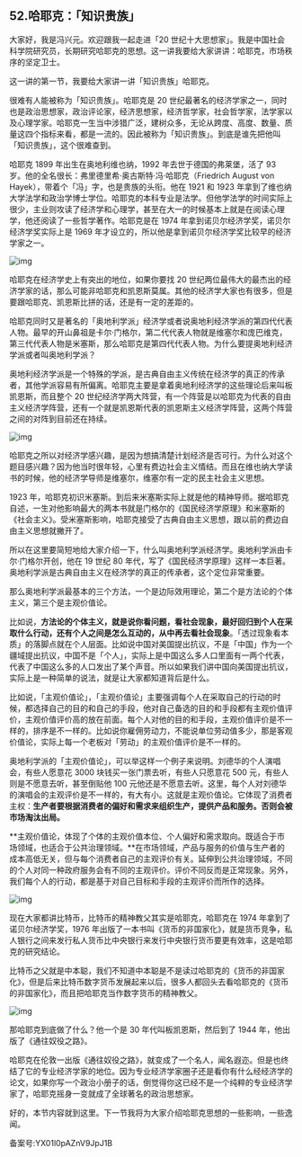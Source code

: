## 52.哈耶克：「知识贵族」
大家好，我是冯兴元。欢迎跟我一起走进「20 世纪十大思想家」。我是中国社会科学院研究员，长期研究哈耶克的思想。这一讲我要给大家讲讲：哈耶克，市场秩序的坚定卫士。


这一讲的第一节，我要给大家讲一讲「知识贵族」哈耶克。


很难有人能被称为「知识贵族」。哈耶克是 20 世纪最著名的经济学家之一，同时也是政治思想家，政治评论家，经济思想家，经济哲学家，社会哲学家，法学家以及心理学家。哈耶克一生当中涉猎广泛，建树众多，无论从跨度、高度、数量、质量这四个指标来看，都是一流的。因此被称为「知识贵族」。到底是谁先把他叫「知识贵族」，这个很难查到。


哈耶克 1899 年出生在奥地利维也纳，1992 年去世于德国的弗莱堡，活了 93 岁。他的全名很长：弗里德里希·奥古斯特·冯·哈耶克（Friedrich August von Hayek），带着个「冯」字，也是贵族的头衔。他在 1921 和 1923 年拿到了维也纳大学法学和政治学博士学位。哈耶克的本科专业是法学。但他学法学的时间实际上很少，主业则攻读了经济学和心理学，甚至在大一的时候基本上就是在阅读心理学，他还阅读了一些哲学著作。哈耶克是在 1974 年拿到诺贝尔经济学奖，诺贝尔经济学奖实际上是 1969 年才设立的，所以他是拿到诺贝尔经济学奖比较早的经济学家之一。


![img](https://pic1.zhimg.com/v2-9a44538eef11412fb7fa9ccadcdf7764.webp)

哈耶克在经济学史上有突出的地位，如果你要找 20 世纪两位最伟大的最杰出的经济学家的话，那么可能非哈耶克和凯恩斯莫属。其他的经济学大家也有很多，但是要跟哈耶克、凯恩斯比拼的话，还是有一定的差距的。


哈耶克同时又是著名的「奥地利学派」经济学或者说奥地利经济学派的第四代代表人物。最早的开山鼻祖是卡尔·门格尔，第二代代表人物就是维塞尔和庞巴维克，第三代代表人物是米塞斯，那么哈耶克是第四代代表人物。为什么要提奥地利经济学派或者叫奥地利学派？


奥地利经济学派是一个特殊的学派，是古典自由主义传统在经济学的真正的传承者，其他学派容易有所偏离。哈耶克主要是拿着奥地利经济学的这些理论后来叫板凯恩斯，而且整个 20 世纪经济学两大阵营，有一个阵营是以哈耶克为代表的自由主义经济学阵营，还有一个就是凯恩斯代表的凯恩斯主义经济学阵营，这两个阵营之间的对阵到目前还在持续。


![img](https://pic3.zhimg.com/v2-bd6e2acb99e61f7b80b2018eb1eb85c6.webp)

哈耶克之所以对经济学感兴趣，是因为想搞清楚计划经济是否可行。为什么对这个题目感兴趣？因为他当时很年轻，心里有费边社会主义情结。而且在维也纳大学读书的时候，他的经济学导师是维塞尔，维塞尔有一定的民主社会主义思想。


1923 年，哈耶克初识米塞斯。到后来米塞斯实际上就是他的精神导师。据哈耶克自述，一生对他影响最大的两本书就是门格尔的《国民经济学原理》和米塞斯的《社会主义》。受米塞斯影响，哈耶克接受了古典自由主义思想，跟以前的费边自由主义思想就撇开了。


所以在这里要简短地给大家介绍一下，什么叫奥地利学派经济学。奥地利学派由卡尔·门格尔开创，他在 19 世纪 80 年代，写了《国民经济学原理》这样一本巨著。奥地利学派是古典自由主义在经济学的真正的传承者，这个定位非常重要。


那么奥地利学派最基本的三个方法，一个是边际效用理论，第二个是方法论的个体主义，第三个是主观价值论。


比如说，**方法论的个体主义，就是说你看问题，看社会现象，最好回归到个人在采取什么行动，还有个人之间是怎么互动的，从中再去看社会现象**。「透过现象看本质」的落脚点就在个人层面。比如说中国对美国提出抗议，不是「中国」作为一个疆域提出抗议，中国不是「个人」，实际上是中国这么多人口里面有一两个代表，代表了中国这么多的人口发出了某个声音。所以如果我们讲中国向美国提出抗议，实际上是一种简单的说法，就是让大家都知道背后是什么。


比如说，「主观价值论」，「主观价值论」主要强调每个人在采取自己的行动的时候，都选择自己的目的和自己的手段，他对自己备选的目的和手段都有主观价值评价，主观价值评价高的放在前面。每个人对他的目的和手段，主观价值评价是不一样的，排序是不一样的。比如说你雇佣劳动力，不能说单位劳动值多少，那是客观价值论，实际上每一个老板对「劳动」的主观价值评价是不一样的。


奥地利学派的「主观价值论」，可以举这样一个例子来说明。刘德华的个人演唱会，有些人愿意花 3000 块钱买一张门票去听，有些人只愿意花 500 元，有些人则是不愿意去听，甚至倒贴他 100 元他还是不愿意去听。这里，每个人对刘德华的演唱会的主观评价是不一样的，有大有小。这就是主观价值论。它体现了消费者主权：**生产者要根据消费者的偏好和需求来组织生产，提供产品和服务。否则会被市场淘汰出局。**


**主观价值论，体现了个体的主观价值本位、个人偏好和需求取向。既适合于市场领域，也适合于公共治理领域。**在市场领域，产品与服务的价值与生产者的成本高低无关，但与每个消费者自己的主观评价有关。延伸到公共治理领域，不同的个人对同一种政府服务会有不同的主观评价。评价不同反而是正常现象。另外，我们每个人的行动，都是基于对自己目标和手段的主观评价而所作的选择。


![img](https://pic2.zhimg.com/v2-68f72140a3f4da5d9e754c7734088cc0.webp)

现在大家都讲比特币，比特币的精神教父其实是哈耶克，哈耶克在 1974 年拿到了诺贝尔经济学奖，1976 年出版了一本书叫《货币的非国家化》，就是货币竞争，私人银行之间来发行私人货币比中央银行来发行中央银行货币要更有效率，这是哈耶克的研究结论。


比特币之父就是中本聪，我们不知道中本聪是不是读过哈耶克的《货币的非国家化》，但是后来比特币数字货币发展起来以后，很多人都回头去看哈耶克的《货币的非国家化》，而且把哈耶克当作数字货币的精神教父。


![img](https://pic4.zhimg.com/v2-8cb9bf6e154fb8e0f764dbef6a346dbd.webp)

那哈耶克到底做了什么？他一个是 30 年代叫板凯恩斯，然后到了 1944 年，他出版了《通往奴役之路》。


哈耶克在伦敦一出版《通往奴役之路》，就变成了一个名人，闻名遐迩。但是也终结了它的专业经济学家的地位。因为专业经济学家圈子还是看你有什么经经济学的论文，如果你写一个政治小册子的话，倒觉得你这已经不是一个纯粹的专业经济学家了，哈耶克摇身一变就成了全球著名的政治思想家。


好的，本节内容就到这里。下一节我将为大家介绍哈耶克思想的一些影响，一些逸闻。 


备案号:YX01l0pAZnV9JpJ1B


